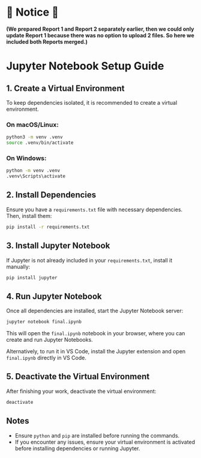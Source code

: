 # 🛑 **Notice** 🛑
**(We prepared Report 1 and Report 2 separately earlier, then we could only update Report 1 because there was no option to upload 2 files. So here we included both Reports merged.)**

# Jupyter Notebook Setup Guide

## 1. Create a Virtual Environment

To keep dependencies isolated, it is recommended to create a virtual environment.

### On macOS/Linux:
```sh
python3 -m venv .venv
source .venv/bin/activate
```

### On Windows:
```sh
python -m venv .venv
.venv\Scripts\activate
```

## 2. Install Dependencies
Ensure you have a `requirements.txt` file with necessary dependencies. Then, install them:
```sh
pip install -r requirements.txt
```

## 3. Install Jupyter Notebook
If Jupyter is not already included in your `requirements.txt`, install it manually:
```sh
pip install jupyter
```

## 4. Run Jupyter Notebook
Once all dependencies are installed, start the Jupyter Notebook server:
```sh
jupyter notebook final.ipynb
```

This will open the `final.ipynb` notebook in your browser, where you can create and run Jupyter Notebooks.

Alternatively, to run it in VS Code, install the Jupyter extension and open `final.ipynb` directly in VS Code.

## 5. Deactivate the Virtual Environment
After finishing your work, deactivate the virtual environment:
```sh
deactivate
```

## Notes
- Ensure `python` and `pip` are installed before running the commands.
- If you encounter any issues, ensure your virtual environment is activated before installing dependencies or running Jupyter.


